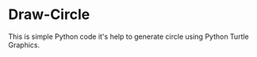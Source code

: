 # Draw-Circle

This is simple Python code it's help to generate circle using Python Turtle Graphics.
